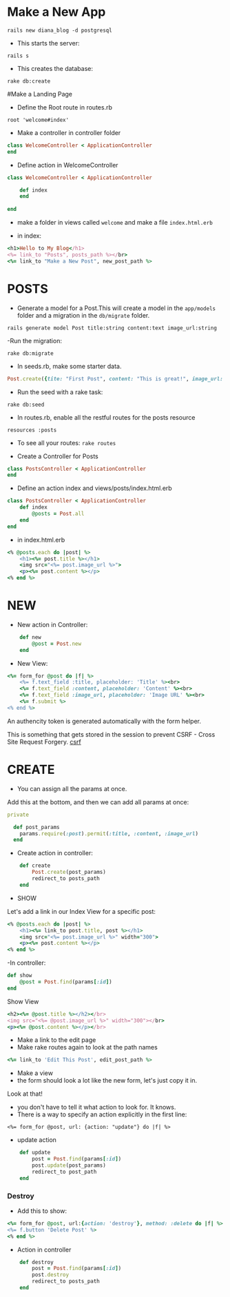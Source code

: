 # Make a New App

``rails new diana_blog -d postgresql``

- This starts the server:

``rails s``

- This creates the database:

``rake db:create``

#Make a Landing Page

- Define the Root route in routes.rb

``root 'welcome#index'``

- Make a controller in controller folder

```rb
class WelcomeController < ApplicationController
end
```

- Define action in WelcomeController

```rb
class WelcomeController < ApplicationController

	def index
	end
	
end
```

- make a folder in views called ``welcome`` and make a file ``index.html.erb``

- in index:

```rb
<h1>Hello to My Blog</h1>
<%= link_to "Posts", posts_path %></br>
<%= link_to "Make a New Post", new_post_path %>
```

# POSTS
- Generate a model for a Post.This will create a model in the ``app/models`` folder and a migration in the ``db/migrate`` folder.

``rails generate model Post title:string content:text image_url:string``

-Run the migration:

``rake db:migrate``

- In seeds.rb, make some starter data. 

```rb
Post.create({tite: "First Post", content: "This is great!", image_url: "http://people.ucsc.edu/~ddiep1/puppy.jpg"})
```

- Run the seed with a rake task:

``rake db:seed``


- In routes.rb, enable all the restful routes for the posts resource

``resources :posts``

- To see all your routes:
``rake routes``


- Create a Controller for Posts


```rb
class PostsController < ApplicationController	
end
```

- Define an action index and views/posts/index.html.erb

```ruby
class PostsController < ApplicationController	
	def index
		@posts = Post.all
	end
end
```

- in index.html.erb

```rb
<% @posts.each do |post| %>
	<h1><%= post.title %></h1>
	<img src="<%= post.image_url %>">
	<p><%= post.content %></p>
<% end %>

```

# NEW

- New action in Controller:

```rb
	def new
		@post = Post.new
	end

```

- New View:

```rb
<%= form_for @post do |f| %>
    <%= f.text_field :title, placeholder: 'Title' %><br>
    <%= f.text_field :content, placeholder: 'Content' %><br>
    <%= f.text_field :image_url, placeholder: 'Image URL' %><br>
    <%= f.submit %>
<% end %>
```

An authencity token is generated automatically with the form helper.

This is something that gets stored in the session to prevent CSRF - Cross Site Request Forgery.
[csrf](http://guides.rubyonrails.org/security.html)

# CREATE

- You can assign all the params at once. 

Add this at the bottom, and then we can add all params at once:

```rb
private

  def post_params
    params.require(:post).permit(:title, :content, :image_url)
  end
```


- Create action in controller:

```rb
	def create
		Post.create(post_params)
		redirect_to posts_path
	end
```


- SHOW


Let's add a link in our Index View for a specific post:

```rb
<% @posts.each do |post| %>
	<h1><%= link_to post.title, post %></h1>
	<img src="<%= post.image_url %>" width="300">
	<p><%= post.content %></p>
<% end %>
```


-In controller: 

```rb
def show
	@post = Post.find(params[:id])
end
```


Show View

```rb
<h2><%= @post.title %></h2></br>
<img src="<%= @post.image_url %>" width="300"></br>
<p><%= @post.content %></p></br>
```

- Make a link to the edit page
- Make rake routes again to look at the path names

```rb
<%= link_to 'Edit This Post', edit_post_path %>
```

- Make a view
- the form should look a lot like the new form, let's just copy it in.

Look at that!

- you don't have to tell it what action to look for. It knows. 
- There is a way to specify an action explicitly in the first line:

``<%= form_for @post, url: {action: "update"} do |f| %>``


- update action

```rb
	def update
		post = Post.find(params[:id])
		post.update(post_params)
		redirect_to post_path
	end
```


### Destroy

- Add this to show:

```rb
<%= form_for @post, url:{action: 'destroy'}, method: :delete do |f| %>
<%= f.button 'Delete Post' %>
<% end %>
```

- Action in controller

```rb
	def destroy
		post = Post.find(params[:id])
		post.destroy
		redirect_to posts_path
	end
```